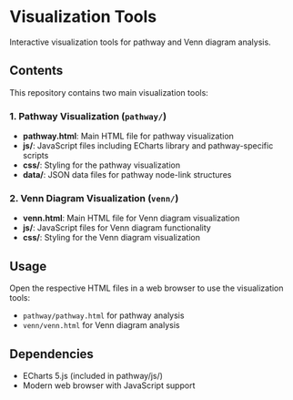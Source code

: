# Visualization Tools

Interactive visualization tools for pathway and Venn diagram analysis.

## Contents

This repository contains two main visualization tools:

### 1. Pathway Visualization (`pathway/`)
- **pathway.html**: Main HTML file for pathway visualization
- **js/**: JavaScript files including ECharts library and pathway-specific scripts
- **css/**: Styling for the pathway visualization
- **data/**: JSON data files for pathway node-link structures

### 2. Venn Diagram Visualization (`venn/`)
- **venn.html**: Main HTML file for Venn diagram visualization
- **js/**: JavaScript files for Venn diagram functionality
- **css/**: Styling for the Venn diagram visualization

## Usage

Open the respective HTML files in a web browser to use the visualization tools:
- `pathway/pathway.html` for pathway analysis
- `venn/venn.html` for Venn diagram analysis

## Dependencies

- ECharts 5.js (included in pathway/js/)
- Modern web browser with JavaScript support
